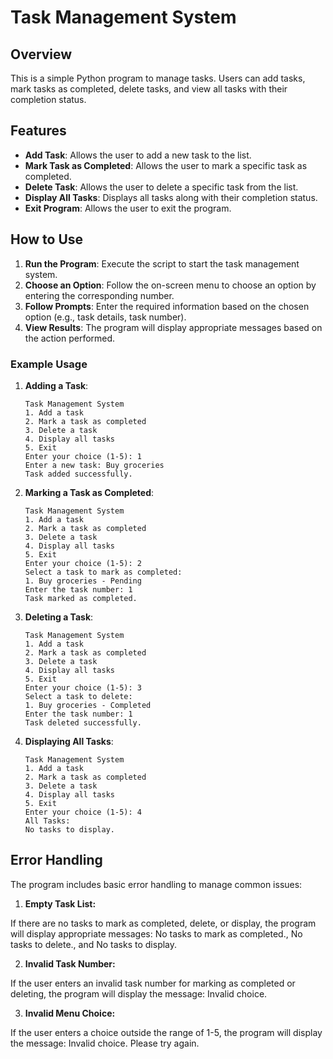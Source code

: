 # Task Management System

## Overview

This is a simple Python program to manage tasks. Users can add tasks, mark tasks as completed, delete tasks, and view all tasks with their completion status.

## Features

- **Add Task**: Allows the user to add a new task to the list.
- **Mark Task as Completed**: Allows the user to mark a specific task as completed.
- **Delete Task**: Allows the user to delete a specific task from the list.
- **Display All Tasks**: Displays all tasks along with their completion status.
- **Exit Program**: Allows the user to exit the program.

## How to Use

1. **Run the Program**: Execute the script to start the task management system.
2. **Choose an Option**: Follow the on-screen menu to choose an option by entering the corresponding number.
3. **Follow Prompts**: Enter the required information based on the chosen option (e.g., task details, task number).
4. **View Results**: The program will display appropriate messages based on the action performed.

### Example Usage

1. **Adding a Task**:
    ```
    Task Management System
    1. Add a task
    2. Mark a task as completed
    3. Delete a task
    4. Display all tasks
    5. Exit
    Enter your choice (1-5): 1
    Enter a new task: Buy groceries
    Task added successfully.
    ```

2. **Marking a Task as Completed**:
    ```
    Task Management System
    1. Add a task
    2. Mark a task as completed
    3. Delete a task
    4. Display all tasks
    5. Exit
    Enter your choice (1-5): 2
    Select a task to mark as completed:
    1. Buy groceries - Pending
    Enter the task number: 1
    Task marked as completed.
    ```

3. **Deleting a Task**:
    ```
    Task Management System
    1. Add a task
    2. Mark a task as completed
    3. Delete a task
    4. Display all tasks
    5. Exit
    Enter your choice (1-5): 3
    Select a task to delete:
    1. Buy groceries - Completed
    Enter the task number: 1
    Task deleted successfully.
    ```

4. **Displaying All Tasks**:
    ```
    Task Management System
    1. Add a task
    2. Mark a task as completed
    3. Delete a task
    4. Display all tasks
    5. Exit
    Enter your choice (1-5): 4
    All Tasks:
    No tasks to display.
    ```
## Error Handling
The program includes basic error handling to manage common issues:

1. **Empty Task List:**

If there are no tasks to mark as completed, delete, or display, the program will display appropriate messages: No tasks to mark as completed., No tasks to delete., and No tasks to display.

2. **Invalid Task Number:**

If the user enters an invalid task number for marking as completed or deleting, the program will display the message: Invalid choice.

3. **Invalid Menu Choice:**

If the user enters a choice outside the range of 1-5, the program will display the message: Invalid choice. Please try again.